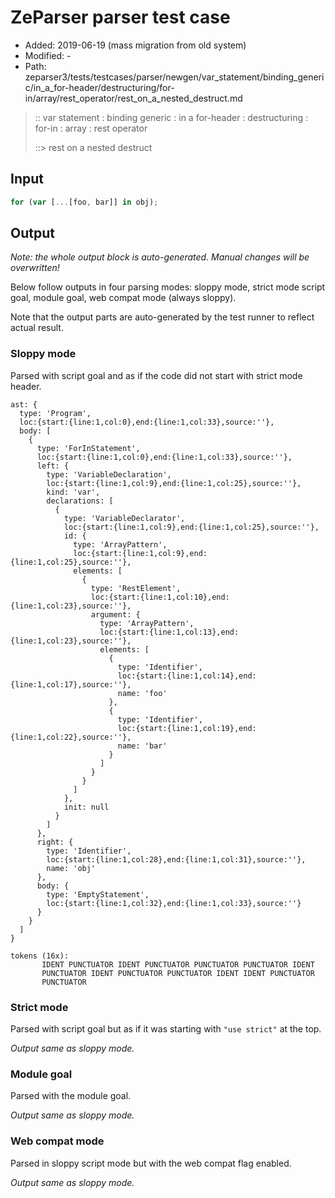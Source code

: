 # ZeParser parser test case

- Added: 2019-06-19 (mass migration from old system)
- Modified: -
- Path: zeparser3/tests/testcases/parser/newgen/var_statement/binding_generic/in_a_for-header/destructuring/for-in/array/rest_operator/rest_on_a_nested_destruct.md

> :: var statement : binding generic : in a for-header : destructuring : for-in : array : rest operator
>
> ::> rest on a nested destruct

## Input

`````js
for (var [...[foo, bar]] in obj);
`````

## Output

_Note: the whole output block is auto-generated. Manual changes will be overwritten!_

Below follow outputs in four parsing modes: sloppy mode, strict mode script goal, module goal, web compat mode (always sloppy).

Note that the output parts are auto-generated by the test runner to reflect actual result.

### Sloppy mode

Parsed with script goal and as if the code did not start with strict mode header.

`````
ast: {
  type: 'Program',
  loc:{start:{line:1,col:0},end:{line:1,col:33},source:''},
  body: [
    {
      type: 'ForInStatement',
      loc:{start:{line:1,col:0},end:{line:1,col:33},source:''},
      left: {
        type: 'VariableDeclaration',
        loc:{start:{line:1,col:9},end:{line:1,col:25},source:''},
        kind: 'var',
        declarations: [
          {
            type: 'VariableDeclarator',
            loc:{start:{line:1,col:9},end:{line:1,col:25},source:''},
            id: {
              type: 'ArrayPattern',
              loc:{start:{line:1,col:9},end:{line:1,col:25},source:''},
              elements: [
                {
                  type: 'RestElement',
                  loc:{start:{line:1,col:10},end:{line:1,col:23},source:''},
                  argument: {
                    type: 'ArrayPattern',
                    loc:{start:{line:1,col:13},end:{line:1,col:23},source:''},
                    elements: [
                      {
                        type: 'Identifier',
                        loc:{start:{line:1,col:14},end:{line:1,col:17},source:''},
                        name: 'foo'
                      },
                      {
                        type: 'Identifier',
                        loc:{start:{line:1,col:19},end:{line:1,col:22},source:''},
                        name: 'bar'
                      }
                    ]
                  }
                }
              ]
            },
            init: null
          }
        ]
      },
      right: {
        type: 'Identifier',
        loc:{start:{line:1,col:28},end:{line:1,col:31},source:''},
        name: 'obj'
      },
      body: {
        type: 'EmptyStatement',
        loc:{start:{line:1,col:32},end:{line:1,col:33},source:''}
      }
    }
  ]
}

tokens (16x):
       IDENT PUNCTUATOR IDENT PUNCTUATOR PUNCTUATOR PUNCTUATOR IDENT
       PUNCTUATOR IDENT PUNCTUATOR PUNCTUATOR IDENT IDENT PUNCTUATOR
       PUNCTUATOR
`````

### Strict mode

Parsed with script goal but as if it was starting with `"use strict"` at the top.

_Output same as sloppy mode._

### Module goal

Parsed with the module goal.

_Output same as sloppy mode._

### Web compat mode

Parsed in sloppy script mode but with the web compat flag enabled.

_Output same as sloppy mode._
